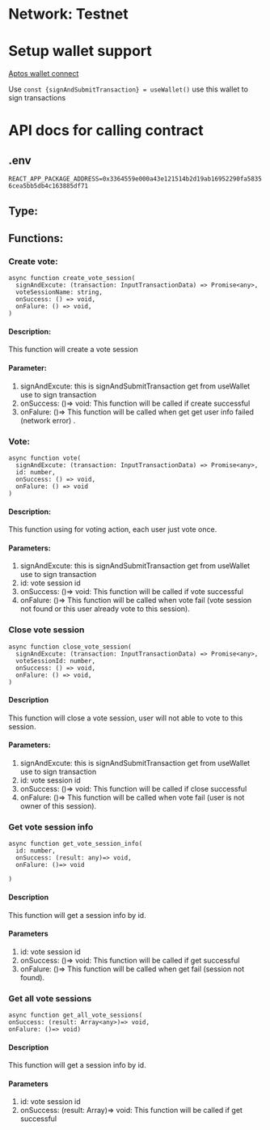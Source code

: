 # Network: Testnet
# Setup wallet support

[Aptos wallet connect](https://aptos.dev/en/build/guides/build-e2e-dapp/3-add-wallet-support)

Use `const {signAndSubmitTransaction} = useWallet()`   use this wallet to sign transactions

# API docs for calling contract

## .env 
```REACT_APP_PACKAGE_ADDRESS=0x3364559e000a43e121514b2d19ab16952290fa58356cea5bb5db4c163885df71```
## Type:




## Functions:

### Create vote:
```
async function create_vote_session(
  signAndExcute: (transaction: InputTransactionData) => Promise<any>, 
  voteSessionName: string,
  onSuccess: () => void,
  onFalure: () => void,
)

```

#### Description:

This function will create a vote session

#### Parameter:

1. signAndExcute: this is signAndSubmitTransaction get from useWallet use to sign transaction
2. onSuccess: ()=> void: This function will be called if create successful
3. onFalure: ()=> This function will be called when get get user info failed (network error) .

### Vote:
```
async function vote(
  signAndExcute: (transaction: InputTransactionData) => Promise<any>, 
  id: number,
  onSuccess: () => void,
  onFalure: () => void
)
```

#### Description:

This function using for voting action, each user just vote once.

#### Parameters:

1. signAndExcute: this is signAndSubmitTransaction get from useWallet use to sign transaction
2. id: vote session id
3. onSuccess: ()=> void: This function will be called if vote successful
4.  onFalure: ()=> This function will be called when vote fail (vote session not found or this user already vote to this session).

### Close vote session
```
async function close_vote_session(
  signAndExcute: (transaction: InputTransactionData) => Promise<any>, 
  voteSessionId: number,
  onSuccess: () => void,
  onFalure: () => void,
) 
```
#### Description
This function will close a vote session, user will not able to vote to this session.

#### Parameters:

1. signAndExcute: this is signAndSubmitTransaction get from useWallet use to sign transaction
2. id: vote session id
3. onSuccess: ()=> void: This function will be called if close successful
4.  onFalure: ()=> This function will be called when vote fail (user is not owner of this session).

### Get vote session info
```
async function get_vote_session_info(
  id: number, 
  onSuccess: (result: any)=> void,
  onFalure: ()=> void

)
```

#### Description
This function will get a session info by id. 

#### Parameters
1. id: vote session id
2. onSuccess: ()=> void: This function will be called if get successful
3.  onFalure: ()=> This function will be called when get fail (session not found).

### Get all vote sessions
```
async function get_all_vote_sessions(
onSuccess: (result: Array<any>)=> void,
onFalure: ()=> void)
```

#### Description
This function will get a session info by id. 

#### Parameters
1. id: vote session id
2. onSuccess: (result: Array<any>)=> void: This function will be called if get successful

